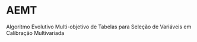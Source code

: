 # AEMT
Algoritmo Evolutivo Multi-objetivo de Tabelas para Seleção de Variáveis em Calibração Multivariada
